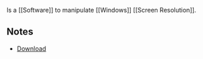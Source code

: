 Is a [[Software]] to manipulate [[Windows]] [[Screen Resolution]]. 
## Notes
- [Download](https://www.monitortests.com/forum/Thread-Custom-Resolution-Utility-CRU)
